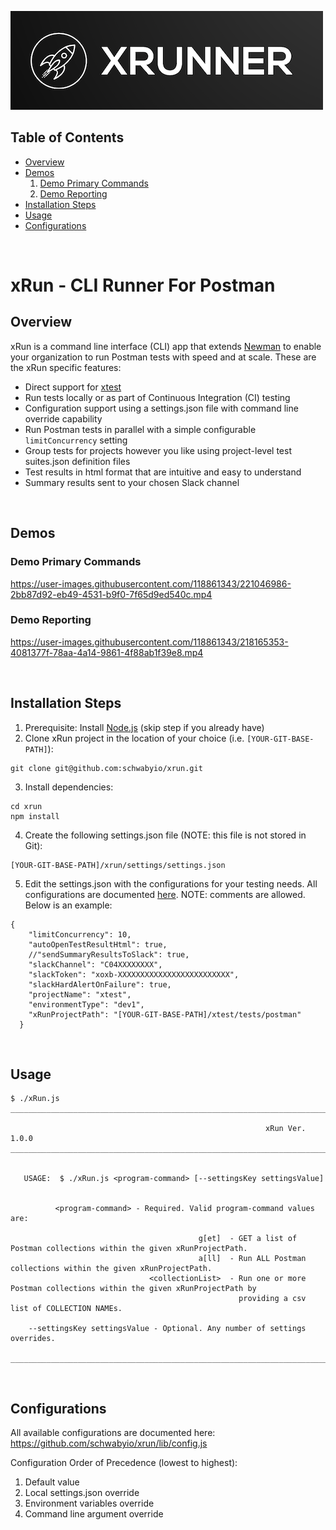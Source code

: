 ![xRun Image](./resources/images/xrun-logo-500.png)
<!-- ![Postman Image](https://assets.getpostman.com/common-share/postman-logo-horizontal-320x132.png) -->


## Table of Contents
- [Overview](#overview)
- [Demos](#demos)
  1. [Demo Primary Commands](#demo-primary-commands)
  2. [Demo Reporting](#demo-reporting)
- [Installation Steps](#installation-steps)
- [Usage](#usage)
- [Configurations](#configurations)


<br>

# xRun - CLI Runner For Postman

## Overview
xRun is a command line interface (CLI) app that extends [Newman](https://github.com/postmanlabs/newman) to enable your organization to run Postman tests with speed and at scale. These are the xRun specific features:
* Direct support for [xtest](https://github.com/schwabyio/xtest)
* Run tests locally or as part of Continuous Integration (CI) testing
* Configuration support using a settings.json file with command line override capability
* Run Postman tests in parallel with a simple configurable `limitConcurrency` setting
* Group tests for projects however you like using project-level test suites.json definition files
* Test results in html format that are intuitive and easy to understand
* Summary results sent to your chosen Slack channel

<br>


## Demos

### Demo Primary Commands



https://user-images.githubusercontent.com/118861343/221046986-2bb87d92-eb49-4531-b9f0-7f65d9ed540c.mp4




### Demo Reporting



https://user-images.githubusercontent.com/118861343/218165353-4081377f-78aa-4a14-9861-4f88ab1f39e8.mp4




<br>

## Installation Steps
1. Prerequisite: Install [Node.js](https://nodejs.org/en/download/) (skip step if you already have)
2. Clone xRun project in the location of your choice (i.e. `[YOUR-GIT-BASE-PATH]`):
```console
git clone git@github.com:schwabyio/xrun.git
```
3. Install dependencies:
```console
cd xrun
npm install
```
4. Create the following settings.json file (NOTE: this file is not stored in Git):
```console
[YOUR-GIT-BASE-PATH]/xrun/settings/settings.json
```
5. Edit the settings.json with the configurations for your testing needs. All configurations are documented [here](lib/config.js). NOTE: comments are allowed. Below is an example:
```console
{
    "limitConcurrency": 10,
    "autoOpenTestResultHtml": true,
    //"sendSummaryResultsToSlack": true,
    "slackChannel": "C04XXXXXXXX",
    "slackToken": "xoxb-XXXXXXXXXXXXXXXXXXXXXXXXX",
    "slackHardAlertOnFailure": true,
    "projectName": "xtest",
    "environmentType": "dev1",
    "xRunProjectPath": "[YOUR-GIT-BASE-PATH]/xtest/tests/postman"
  }
```

<br>


## Usage
```console
$ ./xRun.js 
__________________________________________________________________________________________________________________________________
                                                                                                                                  
                                                         xRun Ver. 1.0.0
__________________________________________________________________________________________________________________________________


   USAGE:  $ ./xRun.js <program-command> [--settingsKey settingsValue]


          <program-command> - Required. Valid program-command values are:

                                          g[et]  - GET a list of Postman collections within the given xRunProjectPath.
                                          a[ll]  - Run ALL Postman collections within the given xRunProjectPath.
                               <collectionList>  - Run one or more Postman collections within the given xRunProjectPath by
                                                   providing a csv list of COLLECTION NAMEs.

    --settingsKey settingsValue - Optional. Any number of settings overrides.

__________________________________________________________________________________________________________________________________
```

<br>

## Configurations
All available configurations are documented here:
https://github.com/schwabyio/xrun/lib/config.js

Configuration Order of Precedence (lowest to highest):
1. Default value
2. Local settings.json override
3. Environment variables override
4. Command line argument override
